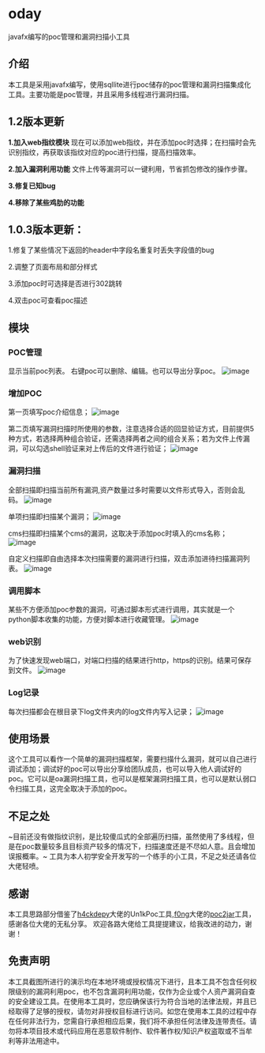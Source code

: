 # oday
javafx编写的poc管理和漏洞扫描小工具
## 介绍

本工具是采用javafx编写，使用sqllite进行poc储存的poc管理和漏洞扫描集成化工具。主要功能是poc管理，并且采用多线程进行漏洞扫描。

## 1.2版本更新
**1.加入web指纹模块**
现在可以添加web指纹，并在添加poc时选择；在扫描时会先识别指纹，再获取该指纹对应的poc进行扫描，提高扫描效率。

**2.加入漏洞利用功能**
文件上传等漏洞可以一键利用，节省抓包修改的操作步骤。

**3.修复已知bug**

**4.移除了某些鸡肋的功能**

## 1.0.3版本更新：
1.修复了某些情况下返回的header中字段名重复时丢失字段值的bug

2.调整了页面布局和部分样式

3.添加poc时可选择是否进行302跳转

4.双击poc可查看poc描述

## 模块

### POC管理
显示当前poc列表。
右键poc可以删除、编辑。也可以导出分享poc。
![image](https://user-images.githubusercontent.com/62692103/227689243-d284af30-af10-43e7-8599-daf3bf32136e.png)


### 增加POC

第一页填写poc介绍信息；
![image](https://user-images.githubusercontent.com/62692103/227689258-55ccec64-b741-41b2-9980-588d1ec56eb1.png)


第二页填写漏洞扫描时所使用的参数，注意选择合适的回显验证方式，目前提供5种方式，若选择两种组合验证，还需选择两者之间的组合关系；若为文件上传漏洞，可以勾选shell验证来对上传后的文件进行验证；
![image](https://user-images.githubusercontent.com/62692103/227689270-ef089fd0-5d66-4710-a5aa-cf49fd15ce94.png)

### 漏洞扫描

全部扫描即扫描当前所有漏洞,资产数量过多时需要以文件形式导入，否则会乱码。
![image](https://user-images.githubusercontent.com/62692103/227689629-0f1b75b3-92ee-43d9-a532-06e337c94c09.png)


单项扫描即扫描某个漏洞；
![image](https://user-images.githubusercontent.com/62692103/227689649-89f19445-1741-4b2b-bc74-69ffcf3afe73.png)


cms扫描即扫描某个cms的漏洞，这取决于添加poc时填入的cms名称；
![image](https://user-images.githubusercontent.com/62692103/227689672-9d432eed-ab05-4142-974d-0ce5768c6e83.png)



自定义扫描即自由选择本次扫描需要的漏洞进行扫描，双击添加进待扫描漏洞列表。
![image](https://user-images.githubusercontent.com/62692103/227689695-075d5b8e-db42-4d92-a5cf-a2f88b9c9289.png)

### 调用脚本

某些不方便添加poc参数的漏洞，可通过脚本形式进行调用，其实就是一个python脚本收集的功能，方便对脚本进行收藏管理。
![image](https://user-images.githubusercontent.com/62692103/227562630-cf1f9bce-3650-4600-b9c0-7cc9b596bbb2.png)


### web识别

为了快速发现web端口，对端口扫描的结果进行http，https的识别。结果可保存到文件。
![image](https://user-images.githubusercontent.com/62692103/227689779-6db690f3-6b41-4d39-a722-e17e02a2f069.png)

### Log记录
每次扫描都会在根目录下log文件夹内的log文件内写入记录；
![image](https://user-images.githubusercontent.com/62692103/227563320-97e9078f-04c0-4e8d-9d56-1a7fc4743a83.png)

## 使用场景

这个工具可以看作一个简单的漏洞扫描框架，需要扫描什么漏洞，就可以自己进行调试添加；调试好的poc可以导出分享给团队成员，也可以导入他人调试好的poc。它可以是oa漏洞扫描工具，也可以是框架漏洞扫描工具，也可以是默认弱口令扫描工具，这完全取决于添加的poc。

## 不足之处

~目前还没有做指纹识别，是比较傻瓜式的全部遍历扫描，虽然使用了多线程，但是在poc数量较多且目标资产较多的情况下，扫描速度还是不尽如人意。且会增加误报概率。~
工具为本人初学安全开发写的一个练手的小工具，不足之处还请各位大佬轻喷。

## 感谢

本工具思路部分借鉴了[h4ckdepy](https://github.com/h4ckdepy)大佬的Un1kPoc工具,[f0ng](https://github.com/f0ng)大佬的[poc2jar](https://github.com/f0ng/poc2jar)工具，感谢各位大佬的无私分享。
欢迎各路大佬给工具提提建议，给我改进的动力，谢谢！

## 免责声明

本工具截图所进行的演示均在本地环境或授权情况下进行，且本工具不包含任何权限级别的漏洞利用poc，也不包含漏洞利用功能，仅作为企业或个人资产漏洞自查的安全建设工具。在使用本工具时，您应确保该行为符合当地的法律法规，并且已经取得了足够的授权，请勿对非授权目标进行访问。如您在使用本工具的过程中存在任何非法行为，您需自行承担相应后果，我们将不承担任何法律及连带责任。请勿将本项目技术或代码应用在恶意软件制作、软件著作权/知识产权盗取或不当牟利等非法用途中。
